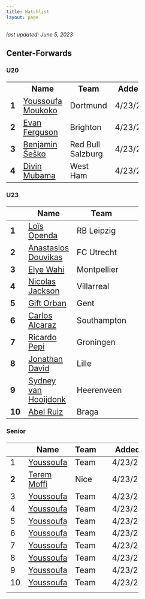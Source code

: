 ```yaml
---
title: Watchlist
layout: page
---
```


*last updated: June 5, 2023* 

## Center-Forwards 

### U20

<style>
  table {
    width: 100%;
    font-size: 14px;
  }

  .popup {
    display: none;
    position: fixed;
    top: 50%;
    left: 50%;
    transform: translate(-50%, -50%);
    background-color: #fff;
    border: 1px solid rgb(169, 169, 169);
    padding: 40px;
    z-index: 9999;
    max-width: 100%;
    width: 90%;
    max-height: 80vh;
    overflow: auto;
  }

  .team {
    margin-bottom: 0px;
    font-size: 14px;
    margin-top: 0px;
  }

  .added {
    margin-top: 0px;
    font-size: 14px;
    margin-bottom: 0px;
  }
   
  .fbref {
    font-size: 14px;
    margin-top: 0px;
  } 
  
  .player-name {
    margin-bottom: 0px;
    margin-top: 0px; 
  }

  .popup-close {
    position: absolute;
    top: 39px;
    right: 40px;
    cursor: pointer;
  }

  @media (min-width: 768px) {
    .popup {
      width: 50%;
    }
    table {
      font-size: 1.5em;
      width: 70%;
    }
  }
</style>
<script>
  window.addEventListener('DOMContentLoaded', function () {
  const popups = document.querySelectorAll('.popup');

  let scrollPosition = 0;
  const body = document.body;

  popups.forEach(function (popup) {
    const name = popup.id;
    const link = document.querySelector('a[name="' + name + '"]');
    const closeBtn = popup.querySelector('.popup-close');
    const video = popup.querySelector('iframe');

    link.addEventListener('click', function (e) {
      e.preventDefault();
      openPopup(popup);
    });

    closeBtn.addEventListener('click', function () {
      closePopup(popup);
    });

    popup.addEventListener('click', function (e) {
      e.stopPropagation();
    });
  });

  function openPopup(popup) {
    scrollPosition = window.pageYOffset || document.documentElement.scrollTop;
    body.style.position = 'fixed';
    body.style.top = `-${scrollPosition}px`;
    body.style.width = '100%';
    body.classList.add('noscroll');

    popup.style.display = 'block';

    const video = popup.querySelector('iframe');
    if (video && video.contentWindow && video.contentWindow.postMessage) {
      video.contentWindow.postMessage('{"event":"command","func":"' + 'playVideo' + '","args":""}', '*');
    }
  }

  function closePopup(popup) {
    popup.style.display = 'none';

    body.classList.remove('noscroll');
    body.style.position = 'static';
    body.style.top = 'auto';
    body.style.width = 'auto';
    window.scrollTo(0, scrollPosition);

    const video = popup.querySelector('iframe');
    if (video && video.contentWindow && video.contentWindow.postMessage) {
      video.contentWindow.postMessage('{"event":"command","func":"' + 'pauseVideo' + '","args":""}', '*');
    }
  }
});
  
</script>

<table>
  <tr>
    <th></th>
    <th>Name</th>
    <th>Team</th>
    <th>Added</th>
  </tr>
  <tr>
    <td><strong>1</strong></td>
    <td><a href="#" name="Youssoufa Moukoko">Youssoufa Moukoko</a></td>
    <td>Dortmund</td>
    <td>4/23/23</td>
  </tr>
  <tr>
    <td><strong>2</strong></td>
    <td><a href="#" name="Evan Ferguson">Evan Ferguson</a></td>
    <td>Brighton</td>
    <td>4/23/23</td>
  </tr>
  <tr>
    <td><strong>3</strong></td>
    <td><a href="#" name="Benjamin Šeško">Benjamin Šeško</a></td>
    <td>Red Bull Salzburg</td>
    <td>4/23/23</td>
  </tr>
  <tr>
    <td><strong>4</strong></td>
    <td><a href="#" name="Divin Mubama">Divin Mubama</a></td>
    <td>West Ham</td>
    <td>4/23/23</td>
  </tr>
</table>

<div class="popup" id="Youssoufa Moukoko">
  <div clas="player-info">
    <h3 class="player-name">Youssoufa Moukoko</h3>
    <p class="team"><strong>Team:</strong> Dortmund</p>
    <p class="added"><strong>Added:</strong> 4/23/23</p>
    <p class="fbref"><a href="https://fbref.com/en/players/6ce43701/Youssoufa-Moukoko">FBref</a></p>
  </div>
  <div class="player-notes">
    <p>
      <iframe width="100%" height="200px" src="https://www.youtube.com/embed/SmHJ3219P-0" frameborder="0" allowfullscreen=""></iframe>
    </p>
  </div>
 <span class="popup-close"><i class="fa-solid fa-x"></i></span>  
</div>

<div class="popup" id="Evan Ferguson">
  <div clas="player-info">
    <h3 class="player-name">Evan Ferguson</h3>
    <p class="team"><strong>Team:</strong> Brighton</p>
    <p class="added"><strong>Added:</strong> 4/23/23</p>
    <p class="fbref"><a href="https://fbref.com/en/players/4596da74/Evan-Ferguson">FBref</a></p>
  </div>
  <div class="player-notes">
    <p>
      <iframe width="100%" height="200px" src="https://www.youtube.com/embed/Ygmyrdk8rkE" frameborder="0" allowfullscreen=""></iframe>
    </p>
  </div>
 <span class="popup-close"><i class="fa-solid fa-x"></i></span>  
</div>

<div class="popup" id="Benjamin Šeško">
  <div clas="player-info">
    <h3 class="player-name">Benjamin Šeško</h3>
    <p class="team"><strong>Team:</strong> Red Bull Salzburg</p>
    <p class="added"><strong>Added:</strong> 4/23/23</p>
    <p class="fbref"><a href="https://fbref.com/en/players/3260690c/Benjamin-Sesko">FBref</a></p>
  </div>
  <div class="player-notes">
    <p>
      <iframe width="100%" height="200px" src="https://www.youtube.com/embed/xOaszv-jFDY" frameborder="0" allowfullscreen=""></iframe>
    </p>
  </div>
 <span class="popup-close"><i class="fa-solid fa-x"></i></span>  
</div>
  
<div class="popup" id="Divin Mubama">
  <div clas="player-info">
    <h3 class="player-name">Divin Mubama</h3>
    <p class="team"><strong>Team:</strong> West Ham</p>
    <p class="added"><strong>Added:</strong> 4/23/23</p>
    <p class="fbref"><a href="https://fbref.com/en/players/92868cb5/Divin-Mubama">FBref</a></p>
  </div>
  <div class="player-notes">
    <p>
      <iframe width="100%" height="200px" src="https://www.youtube.com/embed/hQ3gd4mU4Ew" frameborder="0" allowfullscreen=""></iframe>
    </p>
  </div>
 <span class="popup-close"><i class="fa-solid fa-x"></i></span>  
</div>

### U23

| | Name | Team | | Added | 
| --- | --- | --- | --- | --- |
| **1** | [Loïs Openda](https://fbref.com/en/players/8652a85c/Lois-Openda) | RB Leipzig | <a href="https://youtu.be/TPNudMfYzkk"><i class="fa-solid fa-video"></i></a> | 4/23/23 |
| **2** | [Anastasios Douvikas](https://fbref.com/en/players/853ca71c/Anastasios-Douvikas) | FC Utrecht | <a href="https://youtu.be/qcuwT5usgu0"><i class="fa-solid fa-video"></i></a> | 4/23/23 |
| **3** | [Elye Wahi](https://fbref.com/en/players/0d7b6576/Elye-Wahi) | Montpellier | <a href="https://youtu.be/bLt6L0v7qg8"><i class="fa-solid fa-video"></i></a> | 4/23/23 |
| **4** | [Nicolas Jackson](https://fbref.com/en/players/9c36ed83/Nicolas-Jackson) | Villarreal | <a href="https://youtu.be/sQD6sNd1Kmw"><i class="fa-solid fa-video"></i></a> | 4/23/23 |
| **5** | [Gift Orban](https://fbref.com/en/players/de17db90/Gift-Orban) | Gent | <a href="https://youtu.be/Klsm-f7_kJ4"><i class="fa-solid fa-video"></i></a> | 4/23/23 |
| **6** | [Carlos Alcaraz](https://fbref.com/en/players/4abac767/Carlos-Alcaraz) | Southampton | <a href="https://youtu.be/utGMkJeR2QQ"><i class="fa-solid fa-video"></i></a> | 4/23/23 |
| **7** | [Ricardo Pepi](https://fbref.com/en/players/a2b1ed42/Ricardo-Pepi) | Groningen | <a href="https://youtu.be/d6RB9EFQIGM"><i class="fa-solid fa-video"></i></a> | 4/23/23 |
| **8** | [Jonathan David](https://fbref.com/en/players/ce50fd99/Jonathan-David) | Lille | <a href="https://youtu.be/Cn4h1L9cVQY"><i class="fa-solid fa-video"></i></a> | 4/23/23 |
| **9** | [Sydney van Hooijdonk](https://fbref.com/en/players/5b418e15/Sydney-van-Hooijdonk) | Heerenveen | <a href="https://youtu.be/Bvybn8pU0qk"><i class="fa-solid fa-video"></i></a> | 4/23/23 |
| **10** | [Abel Ruiz](https://fbref.com/en/players/6cbf8d0d/Abel-Ruiz) | Braga | <a href="https://youtu.be/taSxEl9zk_U"><i class="fa-solid fa-video"></i></a> | 4/23/23 |

### Senior 
| | Name | Team | | Added | 
| --- | --- | --- | --- | --- |
| 1 | [Youssoufa](https://fbref.com/en/players/6ce43701/Youssoufa-Moukoko) | Team | <a href="https://youtu.be/SmHJ3219P-0"><i class="fa-solid fa-video"></i></a> | 4/23/23 |
| **2** | [Terem Moffi](https://fbref.com/en/players/065dc209/Terem-Moffi) | Nice | <a href="https://youtu.be/tBO4-O5X6A4"><i class="fa-solid fa-video"></i></a> | 4/23/23 |
| 3 | [Youssoufa](https://fbref.com/en/players/6ce43701/Youssoufa-Moukoko) | Team | <a href="https://youtu.be/SmHJ3219P-0"><i class="fa-solid fa-video"></i></a> | 4/23/23 |
| 4 | [Youssoufa](https://fbref.com/en/players/6ce43701/Youssoufa-Moukoko) | Team | <a href="https://youtu.be/SmHJ3219P-0"><i class="fa-solid fa-video"></i></a> | 4/23/23 |
| 5 | [Youssoufa](https://fbref.com/en/players/6ce43701/Youssoufa-Moukoko) | Team | <a href="https://youtu.be/SmHJ3219P-0"><i class="fa-solid fa-video"></i></a> | 4/23/23 |
| 6 | [Youssoufa](https://fbref.com/en/players/6ce43701/Youssoufa-Moukoko) | Team | <a href="https://youtu.be/SmHJ3219P-0"><i class="fa-solid fa-video"></i></a> | 4/23/23 |
| 7 | [Youssoufa](https://fbref.com/en/players/6ce43701/Youssoufa-Moukoko) | Team | <a href="https://youtu.be/SmHJ3219P-0"><i class="fa-solid fa-video"></i></a> | 4/23/23 |
| 8 | [Youssoufa](https://fbref.com/en/players/6ce43701/Youssoufa-Moukoko) | Team | <a href="https://youtu.be/SmHJ3219P-0"><i class="fa-solid fa-video"></i></a> | 4/23/23 |
| 9 | [Youssoufa](https://fbref.com/en/players/6ce43701/Youssoufa-Moukoko) | Team | <a href="https://youtu.be/SmHJ3219P-0"><i class="fa-solid fa-video"></i></a> | 4/23/23 |
| 10 | [Youssoufa](https://fbref.com/en/players/6ce43701/Youssoufa-Moukoko) | Team | <a href="https://youtu.be/SmHJ3219P-0"><i class="fa-solid fa-video"></i></a> | 4/23/23 
      |
